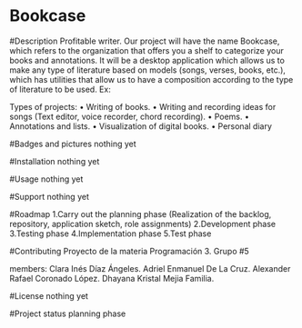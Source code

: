 # Bookcase

#Description
Profitable writer. Our project will have the name Bookcase, which refers to the organization that offers you a shelf to categorize your books and annotations.
It will be a desktop application which allows us to make any type of literature based on models (songs, verses, books, etc.), which has utilities that allow us to have a composition according to the type of literature to be used. Ex:

Types of projects:
• Writing of books.
• Writing and recording ideas for songs (Text editor, voice recorder, chord recording).
• Poems.
• Annotations and lists.
• Visualization of digital books.
• Personal diary

#Badges and pictures
nothing yet

#Installation
nothing yet

#Usage
nothing yet

#Support
nothing yet

#Roadmap
1.Carry out the planning phase (Realization of the backlog, repository, application sketch, role assignments)
2.Development phase
3.Testing phase
4.Implementation phase
5.Test phase

#Contributing
Proyecto de la materia Programación 3. Grupo #5

members:
Clara Inés Díaz Ángeles.
Adriel Enmanuel De La Cruz.
Alexander Rafael Coronado López. 
Dhayana Kristal Mejia Familia.


#License
nothing yet

#Project status
planning phase

